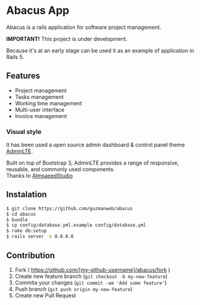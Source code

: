 # Abacus App

Abacus is a rails application for software project management.

**IMPORTANT!** This project is under development.

Because it's at an early stage can be used it as an example of application in Rails 5.

## Features
- Project management
- Tasks management
- Working time management
- Multi-user interface
- Invoice management

### Visual style
It has been used a open source admin dashboard & control panel theme [AdminLTE](https://almsaeedstudio.com/preview).

Built on top of Bootstrap 3, AdminLTE provides a range of responsive, reusable, and commonly used components.     
Thanks to [AlmsaeedStudio](https://almsaeedstudio.com)

## Instalation
```sh
$ git clone https://github.com/guzmanweb/abacus
$ cd abacus
$ bundle
$ cp config/database.yml.example config/database.yml
$ rake db:setup
$ rails server -b 0.0.0.0
```
## Contribution

1. Fork ( https://github.com/[my-github-username]/abacus/fork )
2. Create new feature branch (`git checkout -b my-new-feature`)
3. Commita your changes (`git commit -am 'Add some feature'`)
4. Push branch (`git push origin my-new-feature`)
5. Create new Pull Request